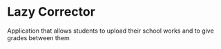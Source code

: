 # Lazy Corrector

Application that allows students to upload their school works and to give grades between them
